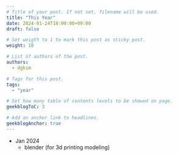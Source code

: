 ```yaml
---
# Title of your post. If not set, filename will be used.
title: "This Year"
date: 2024-01-24T18:00:00+09:00
draft: false

# Set weigth to 1 to mark this post as sticky post.
weight: 10

# List of authors of the post.
authors:
  - dgkim

# Tags for this post.
tags:
  - "year"

# Set how many table of contents levels to be showed on page.
geekblogToC: 3

# Add an anchor link to headlines.
geekblogAnchor: true
---
```


- Jan 2024
  - blender (for 3d printing modeling)
